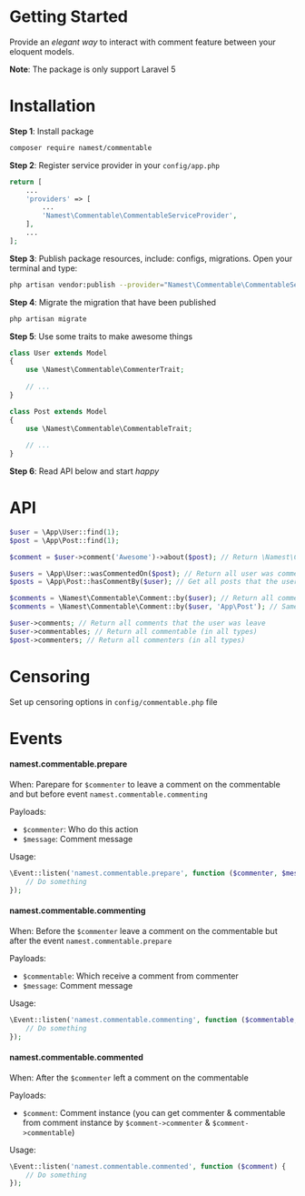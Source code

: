 # Getting Started

Provide an _elegant way_ to interact with comment feature between your eloquent models.

**Note**: The package is only support Laravel 5

# Installation

**Step 1**: Install package
```bash
composer require namest/commentable
```

**Step 2**: Register service provider in your `config/app.php`
```php
return [
    ...
    'providers' => [
        ...
        'Namest\Commentable\CommentableServiceProvider',
    ],
    ...
];
```

**Step 3**: Publish package resources, include: configs, migrations. Open your terminal and type:
```bash
php artisan vendor:publish --provider="Namest\Commentable\CommentableServiceProvider"
```

**Step 4**: Migrate the migration that have been published
```bash
php artisan migrate
```

**Step 5**: Use some traits to make awesome things
```php
class User extends Model
{
    use \Namest\Commentable\CommenterTrait;
    
    // ...
}

class Post extends Model
{
    use \Namest\Commentable\CommentableTrait;
    
    // ...
}
```

**Step 6**: Read API below and start _happy_

# API

```php
$user = \App\User::find(1);
$post = \App\Post::find(1);

$comment = $user->comment('Awesome')->about($post); // Return \Namest\Commentable\Comment instance
```

```php
$users = \App\User::wasCommentedOn($post); // Return all user was commented on a post
$posts = \App\Post::hasCommentBy($user); // Get all posts that the user was leave comment on
```

```php
$comments = \Namest\Commentable\Comment::by($user); // Return all comments that the user was leave
$comments = \Namest\Commentable\Comment::by($user, 'App\Post'); // Same as above but filter only comments on posts
```

```php
$user->comments; // Return all comments that the user was leave
$user->commentables; // Return all commentable (in all types)
$post->commenters; // Return all commenters (in all types)
```

# Censoring

Set up censoring options in `config/commentable.php` file

# Events

#### namest.commentable.prepare

When: Parepare for `$commenter` to leave a comment on the commentable and but before event `namest.commentable.commenting`

Payloads:
- `$commenter`: Who do this action
- `$message`: Comment message

Usage:
```php
\Event::listen('namest.commentable.prepare', function ($commenter, $message) {
    // Do something
});
```

#### namest.commentable.commenting

When: Before the `$commenter` leave a comment on the commentable but after the event `namest.commentable.prepare`

Payloads:
- `$commentable`: Which receive a comment from commenter
- `$message`: Comment message

Usage:
```php
\Event::listen('namest.commentable.commenting', function ($commentable, $message) {
    // Do something
});
```

#### namest.commentable.commented

When: After the `$commenter` left a comment on the commentable

Payloads:
- `$comment`: Comment instance (you can get commenter & commentable from comment instance by `$comment->commenter` & `$comment->commentable`)

Usage:
```php
\Event::listen('namest.commentable.commented', function ($comment) {
    // Do something
});
```